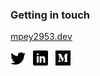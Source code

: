 ### Getting in touch

[mpey2953.dev](https://mpey2953.dev)

<a href="https://twitter.com/mpey2953" title="Follow me on Twitter">
  <img
    width="24"
    alt="Follow me on Twitter"
    src="https://raw.githubusercontent.com/mpey2953/mpey2953.github.io/master/assets/icons/twitter.svg"
  /></a>
&nbsp;
<a href="https://www.linkedin.com/in/mpey2953/" title="Follow me on LinkedIn">
  <img
    width="24"
    alt="Follow me on LinkedIn"
    src="https://raw.githubusercontent.com/mpey2953/mpey2953.github.io/master/assets/icons/linkedin.svg"
  /></a>
&nbsp;
<a href="https://medium.com/@mpey2953" title="Follow me on Medium">
  <img
    width="24"
    alt="Follow me on Medium"
    src="https://raw.githubusercontent.com/mpey2953/mpey2953.github.io/master/assets/icons/medium.svg"
  /></a>